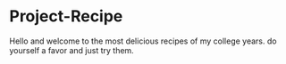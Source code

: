 # Project-Recipe
Hello and welcome to the most delicious recipes of my college years. do yourself a favor and just try them. 